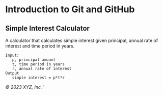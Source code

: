 # Introduction to Git and GitHub

## Simple Interest Calculator

A calculator that calculates simple interest given principal, annual rate of interest and time period in years.

```
Input:
   p, principal amount
   t, time period in years
   r, annual rate of interest
Output
   simple interest = p*t*r
```

_© 2023 XYZ, Inc._
'
